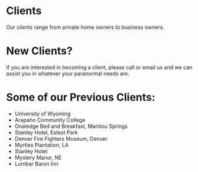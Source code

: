 # Clients

Our clients range from private home owners to business owners.

# New Clients?

If you are interested in becoming a client, please call or email us and we can assist you in whatever your paranormal needs are.

# Some of our Previous Clients:

- University of Wyoming
- Arapaho Community College
- Onaledge Bed and Breakfast, Manitou Springs
- Stanley Hotel, Estest Park
- Denver Fire Fighters Museum, Denver
- Myrtles Plantation, LA
- Stanley Hotel
- Mystery Manor, NE
- Lumbar Baron Inn